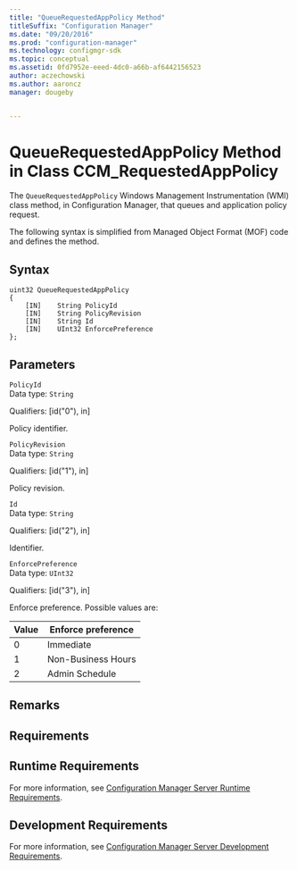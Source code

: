 ```yaml
---
title: "QueueRequestedAppPolicy Method"
titleSuffix: "Configuration Manager"
ms.date: "09/20/2016"
ms.prod: "configuration-manager"
ms.technology: configmgr-sdk
ms.topic: conceptual
ms.assetid: 0fd7952e-eeed-4dc0-a66b-af6442156523
author: aczechowski
ms.author: aaroncz
manager: dougeby


---
```

# QueueRequestedAppPolicy Method in Class CCM_RequestedAppPolicy
The `QueueRequestedAppPolicy` Windows Management Instrumentation (WMI) class method, in Configuration Manager, that queues and application policy request.   

 The following syntax is simplified from Managed Object Format (MOF) code and defines the method.  

## Syntax  

```  
uint32 QueueRequestedAppPolicy   
{  
    [IN]    String PolicyId  
    [IN]    String PolicyRevision  
    [IN]    String Id  
    [IN]    UInt32 EnforcePreference  
};  
```  

## Parameters  
 `PolicyId`  
 Data type: `String`  

 Qualifiers: [id("0"), in]  

 Policy identifier.    

 `PolicyRevision`  
 Data type: `String`  

 Qualifiers: [id("1"), in]  

 Policy revision.    

 `Id`  
 Data type: `String`  

 Qualifiers: [id("2"), in]  

 Identifier.    

 `EnforcePreference`  
 Data type: `UInt32`  

 Qualifiers: [id("3"), in]  

 Enforce preference. Possible values are:   

|Value|Enforce preference|  
|-|-|  
|0|Immediate|  
|1|Non-Business Hours|  
|2|Admin Schedule|  

## Remarks  

## Requirements  

## Runtime Requirements  
 For more information, see [Configuration Manager Server Runtime Requirements](../../../../../develop/core/reqs/server-runtime-requirements.md).  

## Development Requirements  
 For more information, see [Configuration Manager Server Development Requirements](../../../../../develop/core/reqs/server-development-requirements.md).
